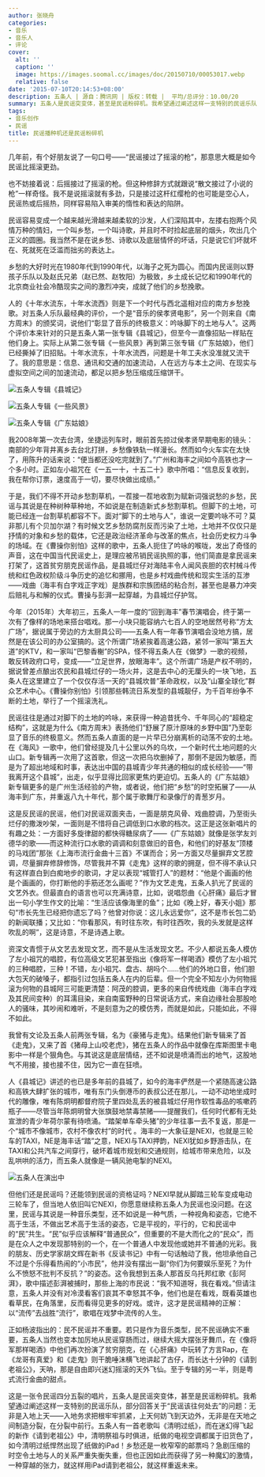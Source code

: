 ```yaml
---
author: 张晓舟
categories:
- 音乐
- 音乐人
- 评论
cover:
  alt: ''
  caption: ''
  image: https://images.soomal.cc/images/doc/20150710/00053017.webp
  relative: false
date: '2015-07-10T20:14:53+08:00'
description: 五条人 | 源自：腾讯网 | 版权：转载 |  平均/总评分：10.00/20
summary: 五条人是民谣突变体，甚至是民谣粉碎机。我希望通过阐述这样一支特别的民谣乐队，部分回答关于“民谣该往何处去”的问题：无非是入地上天――入地务求把根牢牢抓紧，上天何妨飞到天边外，无非是在天地之间制造分裂，在分裂中前行。
tags:
- 音乐创作
- 民谣
title: 民谣播种机还是民谣粉碎机
---
```


几年前，有个好朋友说了一句口号――“民谣接过了摇滚的枪”，那意思大概是如今民谣比摇滚更劲。

也不妨接着说：后摇接过了摇滚的枪。但这种修辞方式就跟说“散文接过了小说的枪”一样奇怪。我不是说摇滚就有多劲，只是接过这杆红缨枪的也可能是空心人，民谣热或后摇热，同样容易陷入审美的惰性和表达的陷阱。

民谣容易变成一个越来越光滑越来越柔软的沙发，人们深陷其中，左搂右抱两个风情万种的情妇，一个叫乡愁，一个叫诗歌，并且时不时捡起底层的烟头，吹出几个正义的圆圈。我当然不是在说乡愁、诗歌以及底层情怀的坏话，只是说它们坏就坏在、死就死在泛滥而拙劣的表达上。

乡愁的大好时光在1980年代到1990年代，以海子之死为圆心。而国内民谣则以野孩子乐队以及赵氏兄弟（赵已然、赵牧阳）为极致，乡土成长记忆和1990年代的北京商业社会冷酷现实之间的激烈冲突，成就了他们的乡愁挽歌。

人的《十年水流东，十年水流西》则是下一个时代与西北遥相对应的南方乡愁挽歌。对五条人乐队最经典的评价，一个是“音乐的侯孝贤电影”，另一个则来自《南方周末》的颁奖词，说他们“彰显了音乐的终极意义：吟咏脚下的土地与人”。这两个评价本来针对的只是五条人第一张专辑《县城记》，但至今一直像招贴一样贴在他们身上。实际上从第二张专辑《一些风景》再到第三张专辑《广东姑娘》，他们已经撕掉了旧招贴。十年水流东，十年水流西，问题是十年工夫水没准就又流干了。我的意思是：信息、通讯和交通的加速流动，人在远方与本土之间、在现实与虚拟空间之间的加速流动，都足以把乡愁压缩成压缩饼干。

![五条人专辑《县城记》](https://images.soomal.cc/images/doc/20150710/00053015.webp)




![五条人专辑《一些风景》](https://images.soomal.cc/images/doc/20150710/00053016.webp)




![五条人专辑《广东姑娘》](https://images.soomal.cc/images/doc/20150524/00051857.webp)





我2008年第一次去台湾，坐捷运列车时，眼前首先掠过侯孝贤早期电影的镜头：南部的少年背井离乡去台北打拼，乡愁像铁轨一样漫长。然而如今火车实在太快了，用陈升的话来说：“便当都还没吃完就到了。”广州和海丰之间如今高铁也才一个多小时。正如左小祖咒在《一五一十，十五二十》歌中所唱：“信息反复收到，我在帮你订票，速度高于一切，要尽快做出成绩。”

于是，我们不得不开动乡愁割草机，一茬接一茬地收割为赋新词强说愁的乡愁，民谣与其说是在种树种草种地，不如说是在制造新式乡愁割草机。但脚下的土地，可能已经连一台割草机都容不下。面对“脚下的土地与人”，谁说一定要吟咏不可？莫非那儿有个贝加尔湖？有时候文艺乡愁防腐剂反而污染了土地，土地并不仅仅只是抒情的对象和乡愁的载体，它还是政治经济革命与改革的焦点，社会历史权力斗争的场域。在《曹操你别怕》这样的歌中，五条人扼住了吟咏的喉咙，发出了奇怪的声音，这在中国当代民谣史上，是理应被吊销民谣执照的事，他们简直是拿民谣来打架了，这首贫穷朋克民谣作品，是县城烂仔对海陆丰令人闻风丧胆的农村械斗传统和红色政权阶级斗争历史的追忆和挪用，也是乡村戏曲传统和现实生活的互渗――戏曲（海丰有白字戏正字戏）是族群和宗族团结的粘合剂，甚至也是暴力冲突后赔礼与和解的仪式。曹操与彭湃一起穿越，为县城烂仔护驾。

今年（2015年）大年初三，五条人一年一度的“回到海丰”春节演唱会，终于第一次有了像样的场地来搭台唱戏。那一小块只能容纳六七百人的空地居然号称“方太广场”，据说属于旁边的方太厨具公司――五条人有一年春节演唱会没地方搞，居然是在该公司的办公室搞的。这个所谓广场紧挨着高速公路，紧邻一家叫“第五大道”的KTV，和一家叫“巴黎香榭”的SPA，怪不得五条人在《做梦》一歌的视频，敢反转政府口号，变成――“立足世界，放眼海丰”。这个所谓广场是产权不明的，据说曾差点酿出农民和县城烂仔的一场火并，这是去中心的无厘头的一块飞地，五条人在这里建立了一个仅仅存活一天的“县城坎普”革命政权，以及“山寨全球化”群众艺术中心。《曹操你别怕》引领那些韩流日系发型的县城靓仔，为千百年纷争不断的土地，举行了一个摇滚洗礼。

民谣往往是通过对脚下的土地的吟咏，来获得一种追昔抚今、千年同心的“超稳定结构”，这就是为什么《南方周末》表扬他们“舒展了原汁原味的乡野中国”乃至彰显了音乐的终极意义。然而五条人直面的是一片早已分崩离析的动荡不安的土地。在《海风》一歌中，他们曾经提及几十公里以外的乌坎，一个新时代土地问题的火山口。新专辑再一次用了这首歌，但这一次把乌坎删掉了，那倒不是因为敏感，而是为了超出地域和时事，表达出中国的县城青少年共通的相似的成长经验――“带我离开这个县城”，出走，似乎显得比回家更焦灼更迫切。五条人的《广东姑娘》新专辑更多的是广州生活经验的产物，或者说，他们把“乡愁”的时空拓展了――从海丰到广东，并重返八九十年代，那个属于歌舞厅和录像厅的青葱岁月。

这是反民谣的民谣，他们对民谣双面夹击，一面是朋克风骨、戏曲腔调，乃至街头烂仔的撒泼吵架，一面则是不惜将自己调低到口水歌的档次。这正是这张新唱片的有趣之处：一方面好多旋律甜的都快得糖尿病了――《广东姑娘》就像是张学友刘德华的歌――而这种流行口水歌的调调和刻意做旧的音色，和他们的好基友“顶楼的马戏团”那张《上海市流行金曲十三首》不谋而合；另一方面又尽量摒弃文艺腔调，尽量摒弃修辞修饰，尽管我并不算《走鬼》这样的歌的拥趸，但不得不承认只有这样直白到白痴地步的歌词，才足以表现“城管打人”的题材：“他是个画画的他是个画画的，你打断他的手筋还怎么画呢？”作为文艺走鬼，五条人扒光了民谣的文艺外衣。但最直白的语言也可以充满诗意，比如，说唱怨曲《心肝痛》最后才冒出一句小学生作文的比喻：“生活应该像海里的鱼”；比如《晚上好，春天小姐》那句“市长先生已经把你遗忘了吗？他曾对你说：这儿永远爱你”，这不是市长包二奶的新闻联播；又比如：“你看那风，有时往东吹，有时往西吹，我的头发就是这样吹乱的啊”，这是诗意，不是诗遇上歌。

资深文青惯于从文艺去发现文艺，而不是从生活发现文艺。不少人都说五条人模仿了左小祖咒的唱腔，有位高级文艺犯甚至指出《像将军一样喝酒》模仿了左小祖咒的三种唱腔，三种！不错，左小祖咒、盘古、胡吗个……他们的外地口音，他们胆大包天的破嗓子，都指引过包括五条人在内的后辈。但一个完全不知左小为何物摇滚为何物的县城阿三可能更清楚：阿茂的腔调，更多的来自传统戏曲（海丰白字戏及其民间变种）的耳濡目染，来自南蛮野种的日常说话方式，来自边缘社会那股呛人的骚味，其吵闹和难听，不是刻意为之的模仿秀，而就是如此，只能如此，不得不如此。

我曾有文论及五条人前两张专辑，名为《豪猪与走鬼》。结果他们新专辑来了首《走鬼》，又来了首《猪母上山咬老虎》，猪在五条人的作品中就像在库斯图里卡电影中一样是个狠角色。与其说这是底层情结，还不如说是喷涌而出的地气，这股地气不用接，接也接不住，因为它一直在狂喷。

人《县城记》讲述的也已是多年前的县城了，如今的海丰俨然是一个紧随高速公路和高铁大肆扩张的城市，唯有东门头倒港币的表叔公还在那儿，一动不动地坐成时代的雕像，唯有陈炯明都督府院子里四处乱丢的被县城烂仔用作软性毒品的咳嗽药瓶子――尽管当年陈炯明曾大张旗鼓地禁毒禁赌――提醒我们，任何时代都有无处宣泄的青少年荷尔蒙有待喷涌。“踏架单车牵头猪”的少年往事一去不复返，那是一个“城市不像城市，农村不像农村”的时代 。海丰的一大象征是NEXI，也就是三轮车的TAXI，NE是海丰话“踏”之意，NEXI与TAXI押韵，NEXI犹如乡野游击队，在TAXI和公共汽车之间穿行，破坏着城市规划和交通规则，给城市带来危险，以及乱哄哄的活力，而五条人就像是一辆风驰电掣的NEXI。

![五条人在演出中](https://images.soomal.cc/images/doc/20150710/00053017.webp)





但他们还是民谣吗？还能领到民谣的资格证吗？NEXI早就从脚踏三轮车变成电动三轮车了，但当地人依旧叫它NEXI，你愿意继续称五条人为民谣也没问题。在这里，民谣与其说是一种音乐类型，还不如说是一种气质，一种视角和姿态，它绝不高于生活，不做出艺术高于生活的姿态，它是平视的，平行的，它和民谣中的“民”共生。“民”似乎应该解释“普通民众”，但重要的不是大而化之的“民众”，而是在众人之中发现那特别的一个，在一个普通人中发现他或她并不普通的光彩。我的朋友、历史学家胡文辉在新书《反读书记》中有一句话触动了我，他坦承他自己不过是个乐得看热闹的“小市民”，他并没有摆出一副“你们为何要娱乐至死？为什么不愤怒不批判不反抗？”的姿态。这令我想到五条人那首反乌托邦红歌《彭阿湃》，歌中描述彭湃被捕时，那些上海的市民说：“我不知道呀，我在看戏。”但请注意，五条人并没有对冷漠看客们哀其不幸怒其不争，他们也是在看戏，既看英雄也看草民，在角落里，反而看得见更多的好戏。或许，这才是民谣精神的正解：以“流传”去战胜“流行”，歌唱在戏梦中流传的人生。

正如杨波指出的：民不民谣并不重要。若只是作为音乐类型，民不民谣确实不重要，五条人当然也变本加厉地从民谣穿肠而过，继续大摇大摆张牙舞爪，在《像将军那样喝酒》中他们再次扮演了贫穷朋克，在《心肝痛》中玩转了方言Rap，在《龙哥有真爱》和《走鬼》则干脆唾沫横飞地讲起了古仔，而长达十分钟的《请到老祖公》，天呐，那是自由即兴迷幻摇滚的天外飞仙。至于专辑的另一半，则是粤式流行金曲的甜点。

这是一张令民谣四分五裂的唱片，五条人是民谣突变体，甚至是民谣粉碎机。我希望通过阐述这样一支特别的民谣乐队，部分回答关于“民谣该往何处去”的问题：无非是入地上天――入地务求把根牢牢抓紧，上天何妨飞到天边外，无非是在天地之间制造分裂，在分裂中前行。五条人有一首老歌叫《清明过纸》，而在迷幻得飞起的新作《请到老祖公》中，清明祭祖与时俱进，纸做的电视空调都属于旧货色了，如今清明过纸悍然出现了纸做的iPad！乡愁还是一枚窄窄的邮票吗？急剧压缩的时空令土地与人的关系严重失衡失重，但也正因如此而获得了另一种魔幻的激情，一种穿越的张力，就这样用iPad请到老祖公，就这样重返未来。